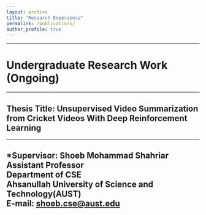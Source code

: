 ```yaml
---
layout: archive
title: "Research Experience"
permalink: /publications/
author_profile: true
---
```


-----------

# Undergraduate Research Work (Ongoing)
___________________________________

## Thesis Title: Unsupervised Video Summarization from Cricket Videos With Deep Reinforcement Learning

-----------
*Supervisor: Shoeb Mohammad Shahriar <br/>
             Assistant Professor <br/>
			 Department of CSE  <br/>
			 Ahsanullah University of Science and Technology(AUST) <br/>
			 E-mail: shoeb.cse@aust.edu 
-----------

